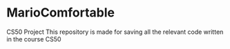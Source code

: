 # MarioComfortable
CS50 Project
This repository is made for saving all the relevant code written in the course CS50
